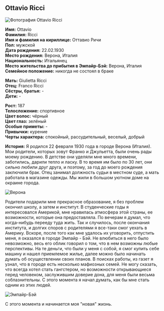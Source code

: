 ## Ottavio Ricci

![Фотография Ottavio Ricci](https://user-images.githubusercontent.com/24465747/36115135-42c108d4-1043-11e8-82d2-34b2a5d372c6.jpg)

**Имя:** Ottavio  
**Фамилия:** Ricci  
**Имя и фамилия на кириллице:** Оттавио Ричи  
**Пол:** мужской  
**Дата рождения:** 22.02.1930  
**Место рождения:** Верона, Италия  
**Национальность:** Итальянец  
**Место жительства до прибытия в Эмпайр-Бэй:** Верона, Италия  
**Семейное положение:** никогда не состоял в браке

**Мать:** Giulietta Ricci  
**Отец:** Franco Ricci  
**Сёстры, братья:** -  
**Дети:** -

**Рост:** 187  
**Телосложение:** спортивное  
**Цвет волос:** чёрный  
**Цвет глаз:** зелёный  
**Особые приметы:** -  
**Привычки:** курение  
**Черты характера:** спокойный, рассудительный, веселый, добрый

**История:** Я родился 22 февраля 1930 года в городе Верона (Италия). Мои родители, которых зовут Франко и Джульетта, были очень рады моему рождению. В детстве они уделяли мне много времени, заботились, дарили тепло и ласку.
В то время им было по 30 лет, они сильно любили друг друга, и поэтому, за год до моего рождения заключили брак. Отец занимал должность судьи в местном суде, а мать работала в магазине одежды. Мы жили в большом уютном доме на окраине города.

![Верона](https://user-images.githubusercontent.com/24465747/36115137-42e3985e-1043-11e8-9c15-08c71aa44116.jpg)

Родители подарили мне прекрасное образование, я без проблем окончил школу, а затем и институт. В студенческие годы я интересовался Америкой, мне нравилась атмосфера этой страны, ее возможности, которые она предоставляла. По вечерам я думал, что когда-нибудь перееду туда жить. Так и случилось, после окончания института, и долгих споров с родителями я все-таки смог уехать в Америку.
Вскоре, после того как мне удалось их уговорить, отпустить меня, я оказался в городе Эмпайр - Бэй. Не влюбиться в него было невозможно, весь его облик говорил о том, что в нем возможны любые перспективы. На те деньги, что были у меня с собой, я смог купить себе машину и нашел приемлемое жилье, далее можно было начинать думать об осуществлении своих планов. В поисках работы, из газет я узнал, что в городе есть несколько мафиозных семей. Не могу сказать, что всегда хотел стать гангстером, но возможности открывающиеся перед человеком, заслужившим доверие дона, для меня были весьма соблазнительны. С этого момента я начал думать, как бы мне стать одним из этих людей.

![Эмпайр-Бэй](https://user-images.githubusercontent.com/24465747/36115138-43148f40-1043-11e8-820f-2c956aacbcb8.jpg)

С этого момента и начинается моя "новая" жизнь.

